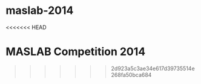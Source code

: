 maslab-2014
===========
<<<<<<< HEAD

MASLAB Competition 2014
=======
>>>>>>> 2d923a5c3ae34e617d39735514e268fa50bca684
